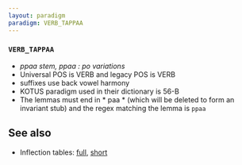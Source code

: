 ```yaml
---
layout: paradigm
paradigm: VERB_TAPPAA
---
```

### ` VERB_TAPPAA `

* _ppaa stem, ppaa : po variations_
* Universal POS is VERB and legacy POS is VERB
* suffixes use back vowel harmony
* KOTUS paradigm used in their dictionary is 56-B
* The lemmas must end in * paa * (which will be deleted to form an invariant stub) and the regex matching the lemma is ` ppaa `

## See also

* Inflection tables: [full](gen/T/tappaa.html), [short](gen/T/tappaa_wikt.html)

